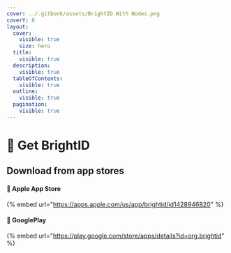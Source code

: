 ```yaml
---
cover: ../.gitbook/assets/BrightID With Nodes.png
coverY: 0
layout:
  cover:
    visible: true
    size: hero
  title:
    visible: true
  description:
    visible: true
  tableOfContents:
    visible: true
  outline:
    visible: true
  pagination:
    visible: true
---
```


# 🔆 Get BrightID

## Download from app stores

#### 🍏 Apple App Store

{% embed url="https://apps.apple.com/us/app/brightid/id1428946820" %}

#### 🤖 GooglePlay

{% embed url="https://play.google.com/store/apps/details?id=org.brightid" %}

